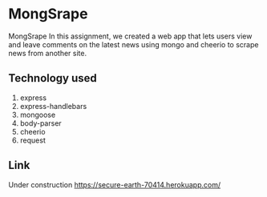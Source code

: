 # MongSrape
MongSrape
In this assignment, we created a web app that lets users view and leave comments on the latest news using mongo and cheerio to scrape news from another site.

## Technology used 
1. express
2. express-handlebars
3. mongoose
4. body-parser
5. cheerio
6. request

## Link 
Under construction
https://secure-earth-70414.herokuapp.com/



